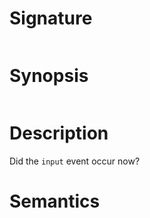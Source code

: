 # Signature
```vikid-signature
```

# Synopsis
```vikid-synopsis
```

# Description
Did the `input` event occur now?

# Semantics
